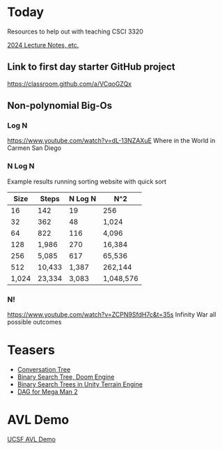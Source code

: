 # Today

Resources to help out with teaching CSCI 3320

[2024 Lecture Notes, etc.](https://unomail-my.sharepoint.com/:f:/g/personal/bricks_unomaha_edu/EsAYtw248SdLidw2Fqt-FSwBhazRIeOJRZfXmnGkqx19mA?e=l9P552)

## Link to first day starter GitHub project

https://classroom.github.com/a/VCqoGZQx

## Non-polynomial Big-Os

### Log N
https://www.youtube.com/watch?v=dL-13NZAXuE Where in the World in Carmen San Diego

### N Log N

Example results running sorting website with quick sort

  |Size   |Steps   |N Log N|N^2        |
  |-------|--------|-------|-----------|
  | 16    | 142    | 19    | 256       |
  | 32    | 362    | 48    | 1,024     |
  | 64    | 822    | 116   | 4,096     |
  | 128   | 1,986  | 270   | 16,384    |
  | 256   | 5,085  | 617   | 65,536    |
  | 512   | 10,433 | 1,387 | 262,144   |
  | 1,024 | 23,334 | 3,083 | 1,048,576 |


### N!
https://www.youtube.com/watch?v=ZCPN9SfdH7c&t=35s Infinity War all possible outcomes

# Teasers
- [Conversation Tree](https://www.youtube.com/watch?v=l8F-qqxGPNQ)
- [Binary Search Tree, Doom Engine](https://doomwiki.org/wiki/Doom_rendering_engine)
- [Binary Search Trees in Unity Terrain Engine](https://www.youtube.com/watch?v=0TzgFwDmbGg)
- [DAG for Mega Man 2](https://www.youtube.com/watch?v=NP697v8WtkU)

# AVL Demo
[UCSF AVL Demo](https://www.cs.usfca.edu/~galles/visualization/AVLtree.html)

